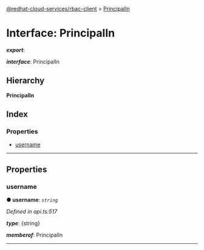 [@redhat-cloud-services/rbac-client](../README.md) > [PrincipalIn](../interfaces/principalin.md)

# Interface: PrincipalIn

*__export__*: 

*__interface__*: PrincipalIn

## Hierarchy

**PrincipalIn**

## Index

### Properties

* [username](principalin.md#username)

---

## Properties

<a id="username"></a>

###  username

**● username**: *`string`*

*Defined in api.ts:517*

*__type__*: {string}

*__memberof__*: PrincipalIn

___


